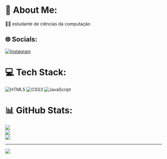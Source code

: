 # 💫 About Me:
👨‍🎓 estudante de ciências da computação<br>


## 🌐 Socials:
[![Instagram](https://img.shields.io/badge/Instagram-%23E4405F.svg?logo=Instagram&logoColor=white)](https://instagram.com/lucas1hcr) 

# 💻 Tech Stack:
![HTML5](https://img.shields.io/badge/html5-%23E34F26.svg?style=for-the-badge&logo=html5&logoColor=white) ![CSS3](https://img.shields.io/badge/css3-%231572B6.svg?style=for-the-badge&logo=css3&logoColor=white) ![JavaScript](https://img.shields.io/badge/javascript-%23323330.svg?style=for-the-badge&logo=javascript&logoColor=%23F7DF1E)
# 📊 GitHub Stats:
![](https://github-readme-stats.vercel.app/api?username=lucashenrique1011&theme=omni&hide_border=false&include_all_commits=false&count_private=false)<br/>
![](https://github-readme-streak-stats.herokuapp.com/?user=lucashenrique1011&theme=omni&hide_border=false)<br/>
![](https://github-readme-stats.vercel.app/api/top-langs/?username=lucashenrique1011&theme=omni&hide_border=false&include_all_commits=false&count_private=false&layout=compact)

---
[![](https://visitcount.itsvg.in/api?id=lucashenrique1011&icon=0&color=0)](https://visitcount.itsvg.in)

<!-- Proudly created with GPRM ( https://gprm.itsvg.in ) -->